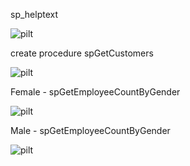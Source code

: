 sp_helptext

![pilt](https://github.com/user-attachments/assets/6ad0210e-bf09-4270-af57-41a6c75b8c57)


create procedure spGetCustomers

![pilt](https://github.com/user-attachments/assets/2b85c335-8f39-4963-89b3-254084ad9ec3)

Female - spGetEmployeeCountByGender

![pilt](https://github.com/user-attachments/assets/e612bf50-c02e-4999-8598-529ed58a93ef)


Male - spGetEmployeeCountByGender

![pilt](https://github.com/user-attachments/assets/c5567ca8-2fec-4819-bfdc-7df6bfbe8f22)
